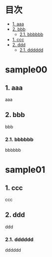 

# 目次 <!-- omit in toc -->
<div class="toc">

- [1. aaa](#1-aaa)
- [2. bbb](#2-bbb)
  - [2.1. bbbbbb](#21-bbbbbb)
- [1. ccc](#1-ccc)
- [2. ddd](#2-ddd)
  - [2.1. dddddd](#21-dddddd)

</div>

<!-- ./00_sample.md -->
# sample00
## 1. aaa

aaa


## 2. bbb

bbb

### 2.1. bbbbbb

bbbbbb



<!-- ./01_sample.md -->
# sample01
## 1. ccc

ccc


## 2. ddd

ddd

### 2.1. dddddd

dddddd


